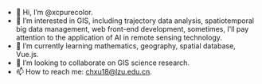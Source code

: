 - 👋 Hi, I’m @xcpurecolor.
- 👀 I’m interested in GIS, including trajectory data analysis, spatiotemporal big data management, web front-end development, sometimes, I'll pay attention to the application of AI in remote sensing technology.
- 🌱 I’m currently learning mathematics, geography, spatial database, Vue.js.
- 💞️ I’m looking to collaborate on GIS science research.
- 📫 How to reach me: chxu18@lzu.edu.cn.

<!---
xcpurecolor/xcpurecolor is a ✨ special ✨ repository because its `README.md` (this file) appears on your GitHub profile.
You can click the Preview link to take a look at your changes.
--->
